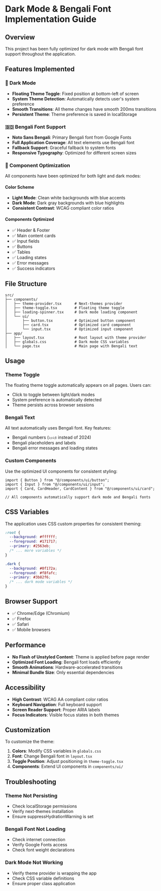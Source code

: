 # Dark Mode & Bengali Font Implementation Guide

## Overview

This project has been fully optimized for dark mode with Bengali font support throughout the application.

## Features Implemented

### 🌙 Dark Mode

- **Floating Theme Toggle**: Fixed position at bottom-left of screen
- **System Theme Detection**: Automatically detects user's system preference
- **Smooth Transitions**: All theme changes have smooth 200ms transitions
- **Persistent Theme**: Theme preference is saved in localStorage

### 🇧🇩 Bengali Font Support

- **Noto Sans Bengali**: Primary Bengali font from Google Fonts
- **Full Application Coverage**: All text elements use Bengali font
- **Fallback Support**: Graceful fallback to system fonts
- **Responsive Typography**: Optimized for different screen sizes

### 🎨 Component Optimization

All components have been optimized for both light and dark modes:

#### Color Scheme

- **Light Mode**: Clean white backgrounds with blue accents
- **Dark Mode**: Dark gray backgrounds with blue highlights
- **Consistent Contrast**: WCAG compliant color ratios

#### Components Optimized

- ✅ Header & Footer
- ✅ Main content cards
- ✅ Input fields
- ✅ Buttons
- ✅ Tables
- ✅ Loading states
- ✅ Error messages
- ✅ Success indicators

## File Structure

```
src/
├── components/
│   ├── theme-provider.tsx      # Next-themes provider
│   ├── theme-toggle.tsx        # Floating theme toggle
│   ├── loading-spinner.tsx     # Dark mode loading component
│   └── ui/
│       ├── button.tsx          # Optimized button component
│       ├── card.tsx            # Optimized card component
│       └── input.tsx           # Optimized input component
├── app/
│   ├── layout.tsx              # Root layout with theme provider
│   ├── globals.css             # Dark mode CSS variables
│   └── page.tsx                # Main page with Bengali text
```

## Usage

### Theme Toggle

The floating theme toggle automatically appears on all pages. Users can:

- Click to toggle between light/dark modes
- System preference is automatically detected
- Theme persists across browser sessions

### Bengali Text

All text automatically uses Bengali font. Key features:

- Bengali numbers (২০২৪ instead of 2024)
- Bengali placeholders and labels
- Bengali error messages and loading states

### Custom Components

Use the optimized UI components for consistent styling:

```tsx
import { Button } from "@/components/ui/button";
import { Input } from "@/components/ui/input";
import { Card, CardHeader, CardContent } from "@/components/ui/card";

// All components automatically support dark mode and Bengali fonts
```

## CSS Variables

The application uses CSS custom properties for consistent theming:

```css
:root {
  --background: #ffffff;
  --foreground: #171717;
  --primary: #2563eb;
  /* ... more variables */
}

.dark {
  --background: #0f172a;
  --foreground: #f8fafc;
  --primary: #3b82f6;
  /* ... dark mode variables */
}
```

## Browser Support

- ✅ Chrome/Edge (Chromium)
- ✅ Firefox
- ✅ Safari
- ✅ Mobile browsers

## Performance

- **No Flash of Unstyled Content**: Theme is applied before page render
- **Optimized Font Loading**: Bengali font loads efficiently
- **Smooth Animations**: Hardware-accelerated transitions
- **Minimal Bundle Size**: Only essential dependencies

## Accessibility

- **High Contrast**: WCAG AA compliant color ratios
- **Keyboard Navigation**: Full keyboard support
- **Screen Reader Support**: Proper ARIA labels
- **Focus Indicators**: Visible focus states in both themes

## Customization

To customize the theme:

1. **Colors**: Modify CSS variables in `globals.css`
2. **Font**: Change Bengali font in `layout.tsx`
3. **Toggle Position**: Adjust positioning in `theme-toggle.tsx`
4. **Components**: Extend UI components in `components/ui/`

## Troubleshooting

### Theme Not Persisting

- Check localStorage permissions
- Verify next-themes installation
- Ensure suppressHydrationWarning is set

### Bengali Font Not Loading

- Check internet connection
- Verify Google Fonts access
- Check font weight declarations

### Dark Mode Not Working

- Verify theme provider is wrapping the app
- Check CSS variable definitions
- Ensure proper class application
